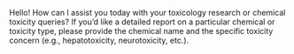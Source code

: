 Hello! How can I assist you today with your toxicology research or chemical toxicity queries? If you’d like a detailed report on a particular chemical or toxicity type, please provide the chemical name and the specific toxicity concern (e.g., hepatotoxicity, neurotoxicity, etc.).